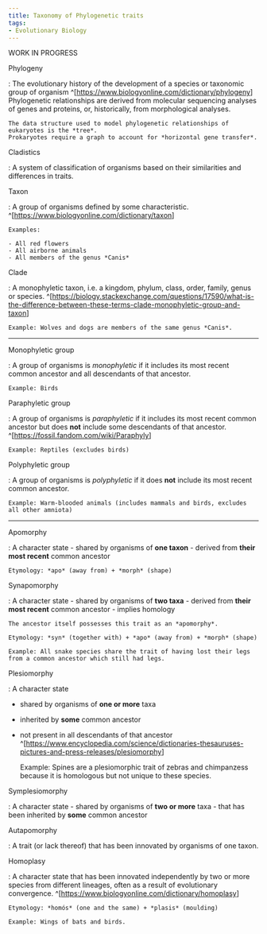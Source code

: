 ```yaml
---
title: Taxonomy of Phylogenetic traits
tags:
- Evolutionary Biology
---
```


WORK IN PROGRESS

Phylogeny

:   The evolutionary history of the development of a species or taxonomic group of organism
    ^[<https://www.biologyonline.com/dictionary/phylogeny>]
    Phylogenetic relationships are derived from molecular sequencing analyses of genes and proteins,
    or, historically, from morphological analyses.

    The data structure used to model phylogenetic relationships of eukaryotes is the *tree*.
    Prokaryotes require a graph to account for *horizontal gene transfer*.

Cladistics

:   A system of classification of organisms based on their similarities and differences in traits.

Taxon

:   A group of organisms defined by some characteristic.
    ^[<https://www.biologyonline.com/dictionary/taxon>]

    Examples: 

    - All red flowers
    - All airborne animals
    - All members of the genus *Canis*

Clade

:   A monophyletic taxon,
    i.e. a kingdom, phylum, class, order, family, genus or species.
    ^[<https://biology.stackexchange.com/questions/17590/what-is-the-difference-between-these-terms-clade-monophyletic-group-and-taxon>]

    Example: Wolves and dogs are members of the same genus *Canis*.

---

Monophyletic group

:   A group of organisms is *monophyletic*
    if it 
    includes its most recent common ancestor
    and all descendants of that ancestor.

    Example: Birds

Paraphyletic group

:   A group of organisms is *paraphyletic* 
    if it 
    includes its most recent common ancestor
    but does **not** include some descendants of that ancestor.
    ^[<https://fossil.fandom.com/wiki/Paraphyly>]

    Example: Reptiles (excludes birds)

Polyphyletic group

:   A group of organisms is *polyphyletic*
    if it 
    does **not** include its most recent common ancestor.

    Example: Warm-blooded animals (includes mammals and birds, excludes all other amniota)
    
---

Apomorphy

:   A character state 
    - shared by organisms of **one taxon** 
    - derived from **their most recent** common ancestor

    Etymology: *apo* (away from) + *morph* (shape)

Synapomorphy

:   A character state
    - shared by organisms of **two taxa**
    - derived from **their most recent** common ancestor 
    - implies homology

    The ancestor itself possesses this trait as an *apomorphy*.

    Etymology: *syn* (together with) + *apo* (away from) + *morph* (shape)

    Example: All snake species share the trait of having lost their legs from a common ancestor which still had legs.

Plesiomorphy

:   A character state
- shared by organisms of **one or more** taxa
- inherited by **some** common ancestor
- not present in all descendants of that ancestor
^[<https://www.encyclopedia.com/science/dictionaries-thesauruses-pictures-and-press-releases/plesiomorphy>]

    Example: Spines are a plesiomorphic trait of zebras and chimpanzess
    because it is homologous but not unique to these species.

Symplesiomorphy

:   A character state
    - shared by organisms of **two or more** taxa
    - that has been inherited by **some** common ancestor

Autapomorphy

:   A trait (or lack thereof)
    that has been innovated by organisms of one taxon.

Homoplasy

:   A character state
    that has been innovated independently by two or more species from different lineages,
    often as a result of evolutionary convergence.
    ^[<https://www.biologyonline.com/dictionary/homoplasy>]

    Etymology: *homós* (one and the same) + *plasis* (moulding)

    Example: Wings of bats and birds.